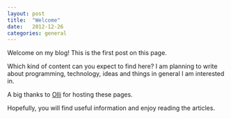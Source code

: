 ```yaml
---
layout: post
title:  "Welcome"
date:   2012-12-26
categories: general
---
```


Welcome on my blog! This is the first post on this page.

Which kind of content can you expect to find here? I am planning to write about programming, technology, ideas and things in general I am interested in.

A big thanks to [Olli][ollihp] for hosting these pages.

Hopefully, you will find useful information and enjoy reading the articles.

[ollihp]:    http://nohostname.de/
